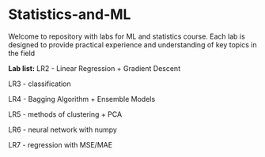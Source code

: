 # Statistics-and-ML
Welcome to repository with labs for ML and statistics course. Each lab is designed to provide practical experience and understanding of key topics in the field


**Lab list:**
LR2 - Linear Regression + Gradient Descent

LR3 - classification

LR4 - Bagging Algorithm + Ensemble Models

LR5 - methods of clustering + PCA 

LR6 - neural network with numpy

LR7 - regression with MSE/MAE
